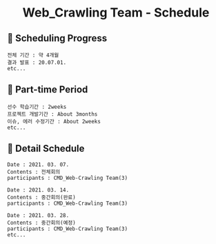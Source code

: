 <h1 align='center'>Web_Crawling Team - Schedule</h1>

## 🎉 Scheduling Progress
    전체 기간 : 약 4개월
    결과 발표 : 20.07.01.
    etc...
    
## 🎉 Part-time Period
    선수 학습기간 : 2weeks
    프로젝트 개발기간 : About 3months
    이슈, 에러 수정기간 : About 2weeks
    etc...

## 🎉 Detail Schedule
    Date : 2021. 03. 07.
    Contents : 전체회의
    participants : CMD_Web-Crawling Team(3)

    Date : 2021. 03. 14.
    Contents : 중간회의(완료)
    participants : CMD_Web-Crawling Team(3)

    Date : 2021. 03. 28.
    Contents : 중간회의(예정)
    participants : CMD_Web-Crawling Team(3)
    etc...
